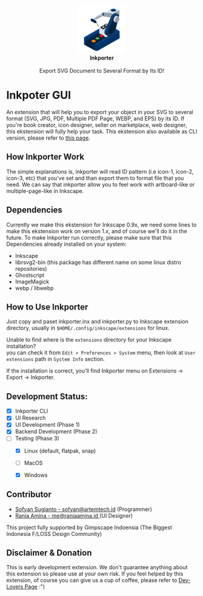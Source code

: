 <p align="center" class="has-mb-6">
<img class="not-gallery-item" height="128" src="/inkporter.svg" alt="logo">
<br><b>Inkporter</b></br>
<br>
Export SVG Document to Several Format by Its ID!
<br>

# Inkpoter GUI
An extension that will help you to export your object in your SVG to several format (SVG, JPG, PDF, Multiple PDF Page, WEBP, and EPS) by its ID. If you're book creator, icon designer, seller on marketplace, web designer, this ekstension will fully help your task. This ekstension also available as CLI version, please refer to [this page](https://app.gitbook.com/@raniaamina/s/mozelup/tools/inkporter).

## How Inkporter Work
The simple explanations is, inkporter will read ID pattern (i.e icon-1, icon-2, icon-3, etc) that you've set and than export them to format file that you need. We can say that inkporter allow you to feel work with artboard-like or multiple-page-like in Inkscape. 

## Dependencies
Currently we make this ekstension for Inkscape 0.9x, we need some lines to make this ekstension work on version 1.x, and of course we'll do it in the future. To make Inkporter run correctly, please make sure that this Dependencies already installed on your system:
- Inkscape
- librsvg2-bin (this package has different name on some linux distro repositories)
- Ghostscript
- ImageMagick
- webp / libwebp


## How to Use Inkporter
Just copy and paset inkporter.inx and inkporter.py to Inkscape extension directory, usually in `$HOME/.config/inkscape/extensions` for linux.

Unable to find where is the `extensions` directory for your Inkscape installation?  
you can check it from `Edit > Preferences > System` menu, then look at `User extensions` path in `System Info` section.

If the installation is correct, you'll find Inkporter menu on Extensions -> Export -> Inkporter.

## Development Status:
- [x] Inkporter CLI
- [x] UI Research
- [x] UI Development (Phase 1)
- [x] Backend Development (Phase 2)
- [ ] Testing (Phase 3)
  - [x] Linux (default, flatpak, snap)
  - [ ] MacOS
  - [x] Windows


## Contributor
- [Sofyan Sugianto - sofyan@artemtech.id](mailto://sofyan@artemtech.id) (Programmer)
- [Rania Amina - me@raniaamina.id ](https://raniaamina.id) (UI Designer)

This project fully supported by Gimpscape Indoensia (The Biggest Indonesia F/LOSS Design Community)

## Disclaimer & Donation
This is early development extension. We don't guarantee anything about this extension so please use at your own risk. If you feel helped by this extension, of course you can give us a cup of coffee, please refer to [Dev-Lovers Page](https://devlovers.netlify.com) :")
